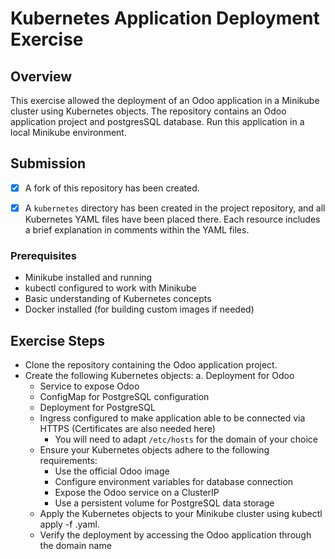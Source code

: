 # Kubernetes Application Deployment Exercise
## Overview
This exercise allowed the deployment of an Odoo application in a Minikube cluster using Kubernetes objects. The repository contains an Odoo application project and postgresSQL database. Run this application in a local Minikube environment.

## Submission
- [x] A fork of this repository has been created.
- [x] A `kubernetes` directory has been created in the project repository, and all Kubernetes YAML files have been placed there. Each resource includes a brief explanation in comments within the YAML files.


### Prerequisites

- Minikube installed and running
- kubectl configured to work with Minikube
- Basic understanding of Kubernetes concepts
- Docker installed (for building custom images if needed)

## Exercise Steps

- Clone the repository containing the Odoo application project.
- Create the following Kubernetes objects: a. Deployment for Odoo
    - Service to expose Odoo
    - ConfigMap for PostgreSQL configuration
    - Deployment for PostgreSQL
    - Ingress configured to make application able to be connected via HTTPS (Certificates are also needed here)
      - You will need to adapt `/etc/hosts` for the domain of your choice
    - Ensure your Kubernetes objects adhere to the following requirements:
      - Use the official Odoo image
      - Configure environment variables for database connection
      - Expose the Odoo service on a ClusterIP
      - Use a persistent volume for PostgreSQL data storage
    - Apply the Kubernetes objects to your Minikube cluster using kubectl apply -f <filename>.yaml.
    - Verify the deployment by accessing the Odoo application through the domain name